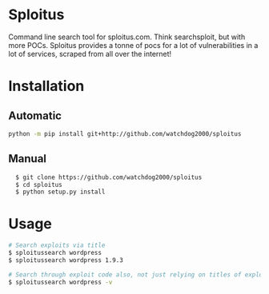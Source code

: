 # Sploitus
Command line search tool for sploitus.com. Think searchsploit, but with more POCs. Sploitus provides a tonne of pocs for a lot of vulnerabilities in a lot of services, scraped from all over the internet!

# Installation
## Automatic
```bash
python -m pip install git+http://github.com/watchdog2000/sploitus
```
## Manual
```bash
  $ git clone https://github.com/watchdog2000/sploitus
  $ cd sploitus
  $ python setup.py install
```
# Usage
```bash
# Search exploits via title
$ sploitussearch wordpress
$ sploitussearch wordpress 1.9.3

# Search through exploit code also, not just relying on titles of exploits
$ sploitussearch wordpress -v
```